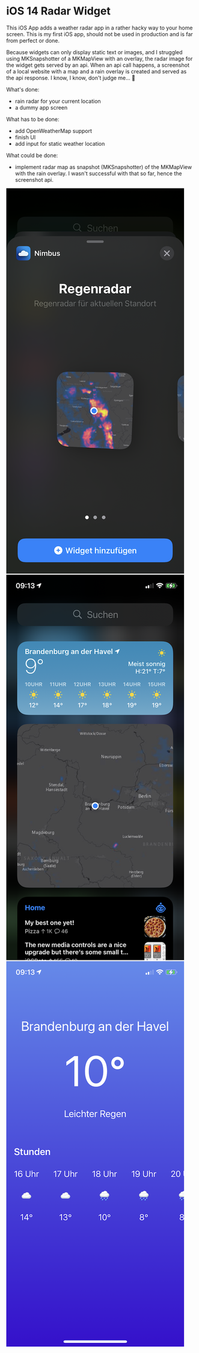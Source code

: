 # iOS 14 Radar Widget
This iOS App adds a weather radar app in a rather hacky way to your home screen. This is my first iOS app, should not be used in production and is far from perfect or done.

Because widgets can only display static text or images, and I struggled using MKSnapshotter of a MKMapView with an overlay, the radar image for the widget gets served by an api. When an api call happens, a screenshot of a local website with a map and a rain overlay is created and served as the api response. I know, I know, don't judge me... 🤫

What's done:
- rain radar for your current location
- a dummy app screen

What has to be done:
- add OpenWeatherMap support
- finish UI
- add input for static weather location

What could be done:
- implement radar map as snapshot (MKSnapshotter) of the MKMapView with the rain overlay. I wasn't successful with that so far, hence the screenshot api.

![www](img/widget_overview.PNG) ![www](img/widget_homescreen.PNG) ![www](img/dummy_app.PNG)
